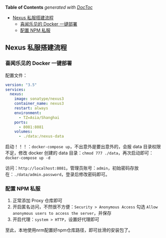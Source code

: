 <!-- START doctoc generated TOC please keep comment here to allow auto update -->
<!-- DON'T EDIT THIS SECTION, INSTEAD RE-RUN doctoc TO UPDATE -->
**Table of Contents**  *generated with [DocToc](https://github.com/thlorenz/doctoc)*

- [Nexus 私服搭建流程](#nexus-%E7%A7%81%E6%9C%8D%E6%90%AD%E5%BB%BA%E6%B5%81%E7%A8%8B)
  - [喜闻乐见的 Docker 一键部署](#%E5%96%9C%E9%97%BB%E4%B9%90%E8%A7%81%E7%9A%84-docker-%E4%B8%80%E9%94%AE%E9%83%A8%E7%BD%B2)
  - [配置 NPM 私服](#%E9%85%8D%E7%BD%AE-npm-%E7%A7%81%E6%9C%8D)

<!-- END doctoc generated TOC please keep comment here to allow auto update -->

## Nexus 私服搭建流程

### 喜闻乐见的 Docker 一键部署

配置文件：

```yaml
version: "3.5"
services:
  nexus:
    image: sonatype/nexus3
    container_name: nexus3
    restart: always
    environment:
      - TZ=Asia/Shanghai
    ports:
      - 8081:8081
    volumes:
      - ./data:/nexus-data
```

启动！！！：`docker-compose up`，不出意外是要出意外的，会报 data 目录权限不足，修改 docker 创建的 data 目录：`chmod 777 ./data`，再次启动即可：`docker-compose up -d`

访问：`http://localhost:8081`，管理员账号：`admin`，初始密码存放在：`./data/admin.password`，登录后修改密码即可。

### 配置 NPM 私服

1. 正常添加 Proxy 仓库即可
2. 开启匿名访问，不然很不方便：`Security > Anonymous Access` 勾选 `Allow anonymous users to access the server`，并保存
3. 开启代理：`system > HTTP`，设置好代理即可

至此，本地使用nrm配置好npm仓库路径，即可丝滑的安装包了。